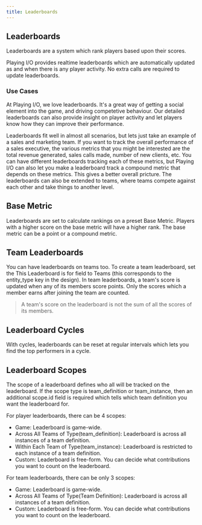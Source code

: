 ```yaml
---
title: Leaderboards
---
```


## Leaderboards

Leaderboards are a system which rank players based upon their scores.

Playing I/O provides realtime leaderboards which are automatically updated as and when there is any player activity. No extra calls are required to update leaderboards.

### Use Cases

At Playing I/O, we love leaderboards. It's a great way of getting a social element into the game, and driving competetive behaviour. Our detailed leaderboards can also provide insight on player activity and let players know how they can improve their performance.

Leaderboards fit well in almost all scenarios, but lets just take an example of a sales and marketing team. If you want to track the overall performance of a sales executive, the various metrics that you might be interested are the total revenue generated, sales calls made, number of new clients, etc. You can have different leaderboards tracking each of these metrics, but Playing I/O can also let you make a leaderboard track a compound metric that depends on these metrics. This gives a better overall pricture. The leaderboards can also be extended to teams, where teams compete against each other and take things to another level.


## Base Metric

Leaderboards are set to calculate rankings on a preset Base Metric. Players with a higher score on the base metric will have a higher rank. The base metric can be a point or a compound metric.


## Team Leaderboards

You can have leaderboards on teams too. To create a team leaderboard, set the This Leaderboard is for field to Teams (this corresponds to the entity_type key in the design). In team leaderboards, a team's score is updated when any of its members score points. Only the scores which a member earns after joining the team are counted.

> A team's score on the leaderboard is not the sum of all the scores of its members.


## Leaderboard Cycles

With cycles, leaderboards can be reset at regular intervals which lets you find the top performers in a cycle.


## Leaderboard Scopes

The scope of a leaderboard defines who all will be tracked on the leaderboard. If the scope type is team_definition or team_instance, then an additional scope.id field is required which tells which team definition you want the leaderboard for.

For player leaderboards, there can be 4 scopes:

* Game: Leaderboard is game-wide.
* Across All Teams of Type(team_definition): Leaderboard is across all instances of a team definition.
* Within Each Team of Type(team_instance): Leaderboard is restricted to each instance of a team definition.
* Custom: Leaderboard is free-form. You can decide what contributions you want to count on the leaderboard.

For team leaderboards, there can be only 3 scopes:

* Game: Leaderboard is game-wide.
* Across All Teams of Type(Team Definition): Leaderboard is across all instances of a team definition.
* Custom: Leaderboard is free-form. You can decide what contributions you want to count on the leaderboard.


